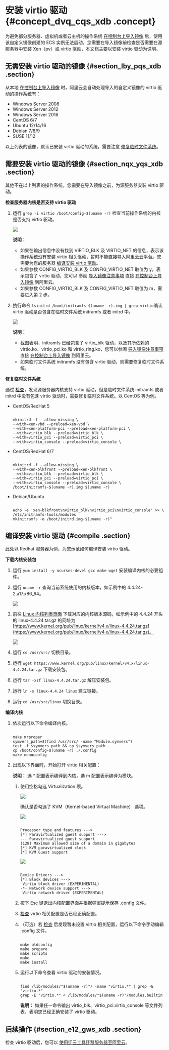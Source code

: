 # 安装 virtio 驱动 {#concept_dvq_cqs_xdb .concept}

为避免部分服务器、虚拟机或者云主机的操作系统 [在控制台上导入镜像](intl.zh-CN/用户指南/镜像/导入镜像/在控制台上导入镜像.md#) 后，使用该自定义镜像创建的 ECS 实例无法启动，您需要在导入镜像前检查是否需要在源服务器中安装 Xen（pv）或 virtio 驱动，本文档主要以安装 virtio 驱动为说明。

## 无需安装 virtio 驱动的镜像 {#section_lby_pqs_xdb .section}

从本地 [在控制台上导入镜像](intl.zh-CN/用户指南/镜像/导入镜像/在控制台上导入镜像.md#) 时，阿里云会自动处理导入的自定义镜像的 virtio 驱动的操作系统有：

-   Windows Server 2008
-   Windows Server 2012
-   Windows Server 2016
-   CentOS 6/7
-   Ubuntu 12/14/16
-   Debian 7/8/9
-   SUSE 11/12

以上列表的镜像，默认已安装 virtio 驱动的系统，需要注意 [修复临时文件系统](#RecoverTheInitramfs)。

## 需要安装 virtio 驱动的镜像 {#section_nqx_yqs_xdb .section}

其他不在以上列表的操作系统，您需要在导入镜像之前，为源服务器安装 virtio 驱动。

**检查服务器内核是否支持 virtio 驱动**

1.  运行 `grep -i virtio /boot/config-$(uname -r)` 检查当前操作系统的内核是否支持 virtio 驱动。

    ![](http://static-aliyun-doc.oss-cn-hangzhou.aliyuncs.com/assets/img/9707/4632_zh-CN.png)

    **说明：** 

    -   如果在输出信息中没有找到 VIRTIO\_BLK 及 VIRTIO\_NET 的信息，表示该操作系统没有安装 virtio 相关驱动，暂时不能直接导入阿里云云平台。您需要为您的服务器 [编译安装 virtio 驱动](#compile)。
    -   如果参数 CONFIG\_VIRTIO\_BLK 及 CONFIG\_VIRTIO\_NET 取值为 y，表示包含了 virtio 驱动，您可以 参阅 [导入镜像注意事项](intl.zh-CN/用户指南/镜像/导入镜像/导入镜像注意事项.md#) 直接 [在控制台上导入镜像](intl.zh-CN/用户指南/镜像/导入镜像/在控制台上导入镜像.md#) 到阿里云。
    -   如果参数 CONFIG\_VIRTIO\_BLK 及 CONFIG\_VIRTIO\_NET 取值为 m，需要进入第 2 步。
2.  执行命令 `lsinitrd /boot/initramfs-$(uname -r).img | grep virtio`确认 virtio 驱动是否包含在临时文件系统 initramfs 或者 initrd 中。

    ![](http://static-aliyun-doc.oss-cn-hangzhou.aliyuncs.com/assets/img/9707/4633_zh-CN.png)

    **说明：** 

    -   截图表明，initramfs 已经包含了 virtio\_blk 驱动，以及其所依赖的virtio.ko、virtio\_pci.ko 和 virtio\_ring.ko，您可以参阅 [导入镜像注意事项](intl.zh-CN/用户指南/镜像/导入镜像/导入镜像注意事项.md#) 直接 [在控制台上导入镜像](intl.zh-CN/用户指南/镜像/导入镜像/在控制台上导入镜像.md#) 到阿里云。
    -   如果临时文件系统 initramfs 没有包含 virtio 驱动，则需要修复临时文件系统。

**修复临时文件系统**

通过 [检查](#Check)，发现源服务器内核支持 virtio 驱动，但是临时文件系统 initramfs 或者 initrd 中没有包含 virtio 驱动时，需要修复临时文件系统。以 CentOS 等为例。

-   CentOS/RedHat 5

    ```
    
    mkinitrd -f --allow-missing \
    --with=xen-vbd --preload=xen-vbd \
    --with=xen-platform-pci --preload=xen-platform-pci \
    --with=virtio_blk --preload=virtio_blk \
    --with=virtio_pci --preload=virtio_pci \
    --with=virtio_console --preload=virtio_console \
    ```

-   CentOS/RedHat 6/7

    ```
    
    mkinitrd -f --allow-missing \
    --with=xen-blkfront --preload=xen-blkfront \
    --with=virtio_blk --preload=virtio_blk \
    --with=virtio_pci --preload=virtio_pci \
    --with=virtio_console --preload=virtio_console \
    /boot/initramfs-$(uname -r).img $(uname -r)
    ```

-   Debian/Ubuntu

    ```
    
    echo -e 'xen-blkfront\nvirtio_blk\nvirtio_pci\nvirtio_console' >> \
    /etc/initramfs-tools/modules
    mkinitramfs -o /boot/initrd.img-$(uname -r)"
    ```


## 编译安装 virtio 驱动 {#compile .section}

此处以 Redhat 服务器为例，为您示范如何编译安装 virtio 驱动。

**下载内核安装包**

1.  运行 `yum install -y ncurses-devel gcc make wget` 安装编译内核的必要组件。
2.  运行 `uname -r` 查询当前系统使用的内核版本，如示例中的 4.4.24-2.a17.x86\_64。

    ![](http://static-aliyun-doc.oss-cn-hangzhou.aliyuncs.com/assets/img/9707/4634_zh-CN.png)

3.  前往 [Linux 内核列表页面](https://www.kernel.org/pub/linux/kernel/) 下载对应的内核版本源码，如示例中的 4.4.24 开头的 linux-4.4.24.tar.gz 的网址为 [https://www.kernel.org/pub/linux/kernel/v4.x/linux-4.4.24.tar.gz](https://www.kernel.org/pub/linux/kernel/v4.x/linux-4.4.24.tar.gz)。

    ![](http://static-aliyun-doc.oss-cn-hangzhou.aliyuncs.com/assets/img/9707/4638_zh-CN.png)

4.  运行 `cd /usr/src/` 切换目录。
5.  运行 `wget https://www.kernel.org/pub/linux/kernel/v4.x/linux-4.4.24.tar.gz` 下载安装包。
6.  运行 `tar -xzf linux-4.4.24.tar.gz` 解压安装包。
7.  运行 `ln -s linux-4.4.24 linux` 建立链接。
8.  运行 `cd /usr/src/linux` 切换目录。

**编译内核**

1.  依次运行以下命令编译内核。

    ```
    
    make mrproper
    symvers_path=$(find /usr/src/ -name "Module.symvers")
    test -f $symvers_path && cp $symvers_path .
    cp /boot/config-$(uname -r) ./.config
    make menuconfig
    ```

2.  出现以下界面时，开始打开 virtio 相关配置：

    **说明：** 选 \* 配置表示编译到内核，选 m 配置表示编译为模块。

    1.  使用空格勾选 Virtualization 项。

        ![](http://static-aliyun-doc.oss-cn-hangzhou.aliyuncs.com/assets/img/9707/4639_zh-CN.png)

        确认是否勾选了 KVM（Kernel-based Virtual Machine） 选项。

        ![](http://static-aliyun-doc.oss-cn-hangzhou.aliyuncs.com/assets/img/9707/4640_zh-CN.png)

        ```
        
        Processor type and features --->
        [*] Paravirtualized guest support --->
        --- Paravirtualized guest support
        (128) Maximum allowed size of a domain in gigabytes
        [*] KVM paravirtualized clock
        [*] KVM Guest support
        ```

        ![](http://static-aliyun-doc.oss-cn-hangzhou.aliyuncs.com/assets/img/9707/4641_zh-CN.png)

        ```
        
        Device Drivers --->
        [*] Block devices --->
         Virtio block driver (EXPERIMENTAL)
        -*- Network device support --->
         Virtio network driver (EXPERIMENTAL)
        ```

    2.  按下 Esc 键退出内核配置界面并根据弹窗提示保存 .config 文件。
    3.  [检查](#Check) virtio 相关配置是否已经正确配置。
    4.  （可选）若 [检查](#Check) 后发现暂未设置 virtio 相关配置，运行以下命令手动编辑 .config 文件。

        ```
        
        make oldconfig
        make prepare
        make scripts
        make
        make install
        ```

    5.  运行以下命令查看 virtio 驱动的安装情况。

        ```
        
        find /lib/modules/"$(uname -r)"/ -name "virtio.*" | grep -E "virtio.*"
        grep -E "virtio.*" < /lib/modules/"$(uname -r)"/modules.builtin
        ```

        **说明：** 如果任一命令输出 virtio\_blk、virtio\_pci.virtio\_console 等文件列表，表明您已经正确安装了 virtio 驱动。


## 后续操作 {#section_e12_gws_xdb .section}

检查 virtio 驱动后，您可以 [使用迁云工具迁移服务器至阿里云](https://www.alibabacloud.com/help/doc-detail/62394.htm)。

